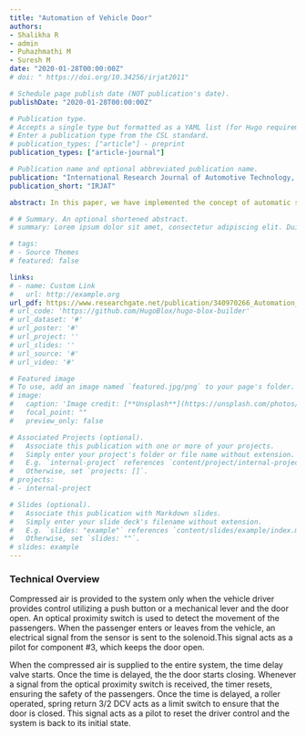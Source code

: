 ```yaml
---
title: "Automation of Vehicle Door"
authors:
- Shalikha R
- admin
- Puhazhmathi M
- Suresh M
date: "2020-01-28T00:00:00Z"
# doi: " https://doi.org/10.34256/irjat2011"

# Schedule page publish date (NOT publication's date).
publishDate: "2020-01-28T00:00:00Z"

# Publication type.
# Accepts a single type but formatted as a YAML list (for Hugo requirements).
# Enter a publication type from the CSL standard.
# publication_types: ["article"] - preprint
publication_types: ["article-journal"]

# Publication name and optional abbreviated publication name.
publication: "International Research Journal of Automotive Technology, Maple Tree Journals"
publication_short: "IRJAT"

abstract: In this paper, we have implemented the concept of automatic sliding door in public transport focusing on the safety of the passengers. The objective is to design a simple, effective and economic automatic sliding door system. Pneumatic cylinders, direction control valves and optical proximity sensor has been used to design the circuit. 

# # Summary. An optional shortened abstract.
# summary: Lorem ipsum dolor sit amet, consectetur adipiscing elit. Duis posuere tellus ac convallis placerat. Proin tincidunt magna sed ex sollicitudin condimentum.

# tags:
# - Source Themes
# featured: false

links:
# - name: Custom Link
#   url: http://example.org
url_pdf: https://www.researchgate.net/publication/340970266_Automation_of_Vehicle_Door
# url_code: 'https://github.com/HugoBlox/hugo-blox-builder'
# url_dataset: '#'
# url_poster: '#'
# url_project: ''
# url_slides: ''
# url_source: '#'
# url_video: '#'

# Featured image
# To use, add an image named `featured.jpg/png` to your page's folder. 
# image:
#   caption: 'Image credit: [**Unsplash**](https://unsplash.com/photos/s9CC2SKySJM)'
#   focal_point: ""
#   preview_only: false

# Associated Projects (optional).
#   Associate this publication with one or more of your projects.
#   Simply enter your project's folder or file name without extension.
#   E.g. `internal-project` references `content/project/internal-project/index.md`.
#   Otherwise, set `projects: []`.
# projects:
# - internal-project

# Slides (optional).
#   Associate this publication with Markdown slides.
#   Simply enter your slide deck's filename without extension.
#   E.g. `slides: "example"` references `content/slides/example/index.md`.
#   Otherwise, set `slides: ""`.
# slides: example
---
```


<!-- {{% callout note %}}
Create your slides in Markdown - click the *Slides* button to check out the example.
{{% /callout %}}

Add the publication's **full text** or **supplementary notes** here. You can use rich formatting such as including [code, math, and images](https://docs.hugoblox.com/content/writing-markdown-latex/). -->

### Technical Overview
Compressed air is provided to the system only when the vehicle driver provides control utilizing a push button or a mechanical lever and the door open. An optical proximity switch is used to detect the movement of the passengers. When the passenger enters or leaves from the vehicle, an electrical signal from the sensor is sent to the solenoid.This signal acts as a pilot for component #3, which keeps the door open.  

When the compressed air is supplied to the entire system, the time delay valve starts. Once the time is delayed, the the door starts closing. Whenever a signal from the optical proximity switch is received, the timer resets, ensuring the safety of the passengers. Once the time is delayed, a roller operated, spring return 3/2 DCV acts as a limit switch to ensure that the door is closed. This signal acts as a pilot to reset the driver control and the system is back to its initial state.
